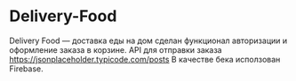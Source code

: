 # Delivery-Food
Delivery Food — доставка еды на дом
сделан функционал авторизации и оформление заказа в корзине. 
API для отправки заказа https://jsonplaceholder.typicode.com/posts
В качестве бека исползован Firebase.
